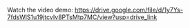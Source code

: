 Watch the video demo: https://drive.google.com/file/d/1y7Ys-7fdsWlS1u19jtcvIv8PTsMtp7MC/view?usp=drive_link

